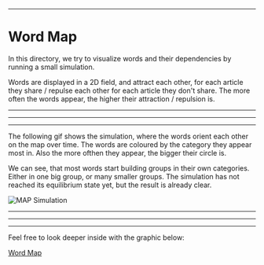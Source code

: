 ***
# Word Map

In this directory, we try to visualize words and their dependencies by running a small simulation.

Words are displayed in a 2D field, and attract each other, for each article they share / repulse each other for each article they don't share. The more often the words appear, the higher their attraction / repulsion is.


***
***
***
The following gif shows the simulation, where the words orient each other on the map over time. The words are coloured by the category they appear most in. Also the more ofthen they appear, the bigger their circle is.

We can see, that most words start building groups in their own categories. Either in one big group, or many smaller groups. The simulation has not reached its equilibrium state yet, but the result is already clear.

![MAP Simulation](map.gif)

***
***
***
Feel free to look deeper inside with the graphic below:

[Word Map](https://htmlpreview.github.io/?https://github.com/svenrr/good_news_everyone/blob/main/Category_Analysis/word_map/map.html)